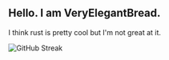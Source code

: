 ## Hello. I am VeryElegantBread.
I think rust is pretty cool but I'm not great at it.

![GitHub Streak](https://github-readme-streak-stats.herokuapp.com/?user=VeryElegantBread&theme=dark)

<!--![Top Langs](https://github-readme-stats.vercel.app/api/top-langs/?username=VeryElegantBread&theme=dark)-->

<!--
**VeryElegantBread/VeryElegantBread** is a ✨ _special_ ✨ repository because its `README.md` (this file) appears on your GitHub profile.

Here are some ideas to get you started:

- 🔭 I’m currently working on ...
- 🌱 I’m currently learning ...
- 👯 I’m looking to collaborate on ...
- 🤔 I’m looking for help with ...
- 💬 Ask me about ...
- 📫 How to reach me: ...
- 😄 Pronouns: ...
- ⚡ Fun fact: ...
-->
